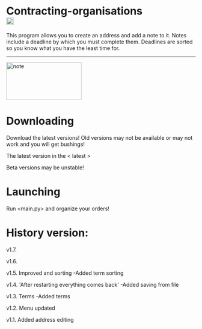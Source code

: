 # Contracting-organisations<div><img src="https://th.bing.com/th/id/OIP.LrRwVljZetejF3Ja3UmPOgHaHa?pid=ImgDet&rs=1" width="20" height="20" alt="key"></div>
 This program allows you to create an address and add a note to it. Notes include a deadline by which you must complete them. Deadlines are sorted so you know what you have the least time for.

------------------------------------------------------------------------------

<div> 
 <img src="https://eszkola.pl/img/lnd.gif" width="200" height="100" alt="note">
</div>
 
  # Downloading
 Download the latest versions!
 Old versions may not be available or may not work and you will get bushings!

 The latest version in the < latest >

 Beta versions may be unstable!

# Launching
 Run <main.py> and organize your orders!


# History version:

v1.7.

v1.6.

v1.5. Improved and sorting
-Added term sorting

v1.4. 'After restarting everything comes back'
-Added saving from file

v1.3. Terms
-Added terms

v1.2. Menu updated

v1.1. Added address editing


